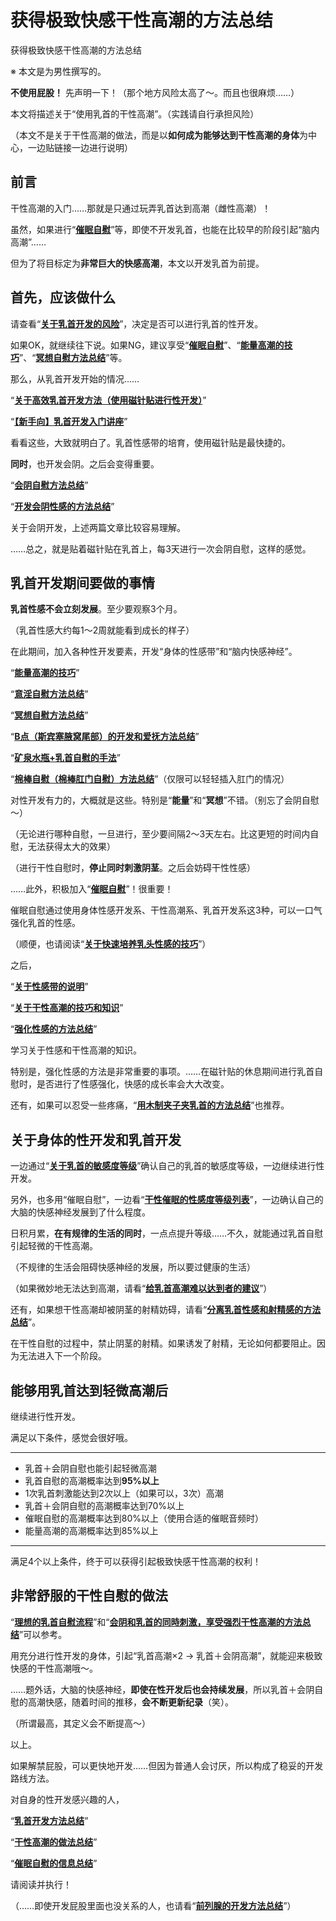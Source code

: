 # 获得极致快感干性高潮的方法总结 [​](#获得极致快感干性高潮的方法总结)

获得极致快感干性高潮的方法总结

※ 本文是为男性撰写的。

**不使用屁股！** 先声明一下！（那个地方风险太高了～。而且也很麻烦……）

本文将描述关于“使用乳首的干性高潮”。（实践请自行承担风险）

（本文不是关于干性高潮的做法，而是以**如何成为能够达到干性高潮的身体**为中心，一边贴链接一边进行说明）

## 前言 [​](#前言)

干性高潮的入门……那就是只通过玩弄乳首达到高潮（雌性高潮）！

虽然，如果进行“**[催眠自慰](https://web.archive.org/web/20190909094324/http://adlib1.net/ws2/h-life/page-list-hypno)**”等，即使不开发乳首，也能在比较早的阶段引起“脑内高潮”……

但为了将目标定为**非常巨大的快感高潮**，本文以开发乳首为前提。

## 首先，应该做什么 [​](#首先-应该做什么)

请查看“**[关于乳首开发的风险](/h-life/nipple/kaihatsu+iki/page-10.html)**”，决定是否可以进行乳首的性开发。

如果OK，就继续往下说。如果NG，建议享受“**[催眠自慰](https://web.archive.org/web/20190909094324/http://adlib1.net/ws2/h-life/page-list-hypno)**”、“**[能量高潮的技巧](/h-life/dryorg/yarikata/page-15.html)**”、“**[冥想自慰方法总结](/h-life/dryorg/yarikata/page-92.html)**”等。

那么，从乳首开发开始的情况……

“**[关于高效乳首开发方法（使用磁针贴进行性开发）](/h-life/nipple/kaihatsu+iki/page-2.html)**”

“**[【新手向】乳首开发入门讲座](/h-life/nipple/intro/page-41.html)**”

看看这些，大致就明白了。乳首性感带的培育，使用磁针贴是最快捷的。

**同时**，也开发会阴。之后会变得重要。

“**[会阴自慰方法总结](/h-life/dryorg/ein/page-119.html)**”

“**[开发会阴性感的方法总结](/h-life/dryorg/ein/page-12.html)**”

关于会阴开发，上述两篇文章比较容易理解。

……总之，就是贴着磁针贴在乳首上，每3天进行一次会阴自慰，这样的感觉。

## 乳首开发期间要做的事情 [​](#乳首开发期间要做的事情)

**乳首性感不会立刻发展**。至少要观察3个月。

（乳首性感大约每1～2周就能看到成长的样子）

在此期间，加入各种性开发要素，开发“身体的性感带”和“脑内快感神经”。

“**[能量高潮的技巧](/h-life/dryorg/yarikata/page-15.html)**”

“**[意淫自慰方法总结](/h-life/dryorg/yarikata/page-28.html)**”

“**[冥想自慰方法总结](/h-life/dryorg/yarikata/page-92.html)**”

“**[B点（斯宾塞腋窝尾部）的开发和爱抚方法总结](/h-life/nipple/chibusa/page-95.html)**”

“**[矿泉水瓶+乳首自慰的手法](/h-life/nipple/chikuni/page-18.html)**”

“**[棉棒自慰（棉棒肛门自慰）方法总结](/h-life/buttocks/page-63.html)**”（仅限可以轻轻插入肛门的情况）

对性开发有力的，大概就是这些。特别是“**能量**”和“**冥想**”不错。（别忘了会阴自慰～）

（无论进行哪种自慰，一旦进行，至少要间隔2～3天左右。比这更短的时间内自慰，无法获得太大的效果）

（进行干性自慰时，**停止同时刺激阴茎**。之后会妨碍干性性感）

……此外，积极加入“**[催眠自慰](https://web.archive.org/web/20190909094324/http://adlib1.net/ws2/h-life/page-list-hypno)**”！很重要！

催眠自慰通过使用身体性感开发系、干性高潮系、乳首开发系这3种，可以一口气强化乳首的性感。

（顺便，也请阅读“**[关于快速培养乳头性感的技巧](/h-life/nipple/kaihatsu+iki/page-43.html)**”）

之后，

“**[关于性感带的说明](/h-life/dryorg/seikantai/page-74.html)**”

“**[关于干性高潮的技巧和知识](/h-life/dryorg/intro/page-55.html)**”

“**[强化性感的方法总结](/h-life/nipple/jyouhou/page-19.html)**”

学习关于性感和干性高潮的知识。

特别是，强化性感的方法是非常重要的事项。……在磁针贴的休息期间进行乳首自慰时，是否进行了性感强化，快感的成长率会大大改变。

还有，如果可以忍受一些疼痛，“**[用木制夹子夹乳首的方法总结](/h-life/nipple/kaihatsu+iki/page-118.html)**”也推荐。

## 关于身体的性开发和乳首开发 [​](#关于身体的性开发和乳首开发)

一边通过“**[关于乳首的敏感度等级](/h-life/nipple/kaihatsu+iki/page-1.html)**”确认自己的乳首的敏感度等级，一边继续进行性开发。

另外，也多用“催眠自慰”，一边看“**[干性催眠的性感度等级列表](/h-life/hypnosis/page-111.html)**”，一边确认自己的大脑的快感神经发展到了什么程度。

日积月累，**在有规律的生活的同时**，一点点提升等级……不久，就能通过乳首自慰引起轻微的干性高潮。

（不规律的生活会阻碍快感神经的发展，所以要过健康的生活）

（如果微妙地无法达到高潮，请看“**[给乳首高潮难以达到者的建议](/h-life/nipple/nayami/page-39.html)**”）

还有，如果想干性高潮却被阴茎的射精妨碍，请看“**[分离乳首性感和射精感的方法总结](/h-life/nipple/nayami/page-42.html)**”。

在干性自慰的过程中，禁止阴茎的射精。如果诱发了射精，无论如何都要阻止。因为无法进入下一个阶段。

## 能够用乳首达到轻微高潮后 [​](#能够用乳首达到轻微高潮后)

继续进行性开发。

满足以下条件，感觉会很好哦。

* * *

+   乳首＋会阴自慰也能引起轻微高潮
+   乳首自慰的高潮概率达到**95%以上**
+   1次乳首刺激能达到2次以上（如果可以，3次）高潮
+   乳首＋会阴自慰的高潮概率达到70%以上
+   催眠自慰的高潮概率达到80%以上（使用合适的催眠音频时）
+   能量高潮的高潮概率达到85%以上

* * *

满足4个以上条件，终于可以获得引起极致快感干性高潮的权利！

## 非常舒服的干性自慰的做法 [​](#非常舒服的干性自慰的做法)

“**[理想的乳首自慰流程](/h-life/nipple/chikuni/page-14.html)**”和“**[会阴和乳首的同時刺激，享受强烈干性高潮的方法总结](/h-life/dryorg/ein/page-120.html)**”可以参考。

用充分进行性开发的身体，引起“乳首高潮×2 → 乳首＋会阴高潮”，就能迎来极致快感的干性高潮哦～。

……题外话，大脑的快感神经，**即使在性开发后也会持续发展**，所以乳首＋会阴自慰的高潮快感，随着时间的推移，**会不断更新纪录**（笑）。

（所谓最高，其定义会不断提高～）

以上。

如果解禁屁股，可以更快地开发……但因为普通人会讨厌，所以构成了稳妥的开发路线方法。

对自身的性开发感兴趣的人，

“**[乳首开发方法总结](https://web.archive.org/web/20190909094324/http://adlib1.net/ws2/h-life/page-list-nipple)**”

“**[干性高潮的做法总结](https://web.archive.org/web/20190909094324/http://adlib1.net/ws2/h-life/page-list-dry)**”

“**[催眠自慰的信息总结](https://web.archive.org/web/20190909094324/http://adlib1.net/ws2/h-life/page-list-hypno)**”

请阅读并执行！

（……即使开发屁股里面也没关系的人，也请看“**[前列腺的开发方法总结](https://web.archive.org/web/20190909094324/http://adlib1.net/ws2/h-life/page-list-buttocks)**”）